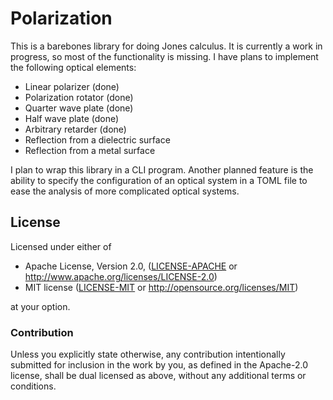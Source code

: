 # Polarization

This is a barebones library for doing Jones calculus. It is currently a work in progress, so most of the functionality is missing. I have plans to implement the following optical elements:

* Linear polarizer (done)
* Polarization rotator (done)
* Quarter wave plate (done)
* Half wave plate (done)
* Arbitrary retarder (done)
* Reflection from a dielectric surface
* Reflection from a metal surface

I plan to wrap this library in a CLI program. Another planned feature is the ability to specify the configuration of an optical system in a TOML file to ease the analysis of more complicated optical systems.

## License

Licensed under either of

 * Apache License, Version 2.0, ([LICENSE-APACHE](LICENSE-APACHE) or http://www.apache.org/licenses/LICENSE-2.0)
 * MIT license ([LICENSE-MIT](LICENSE-MIT) or http://opensource.org/licenses/MIT)

at your option.

### Contribution

Unless you explicitly state otherwise, any contribution intentionally
submitted for inclusion in the work by you, as defined in the Apache-2.0
license, shall be dual licensed as above, without any additional terms or
conditions.
